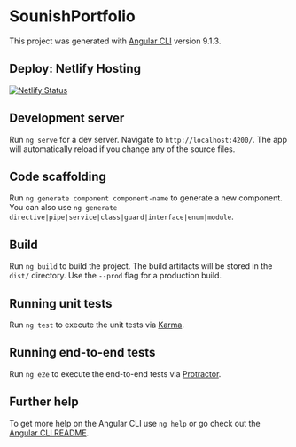# SounishPortfolio

This project was generated with [Angular CLI](https://github.com/angular/angular-cli) version 9.1.3.

## Deploy: Netlify Hosting
[![Netlify Status](https://api.netlify.com/api/v1/badges/ab40bca4-3ea6-4e07-9f96-1fa372ea4a2c/deploy-status)](https://app.netlify.com/sites/sounishnath/deploys)


## Development server

Run `ng serve` for a dev server. Navigate to `http://localhost:4200/`. The app will automatically reload if you change any of the source files.

## Code scaffolding

Run `ng generate component component-name` to generate a new component. You can also use `ng generate directive|pipe|service|class|guard|interface|enum|module`.

## Build

Run `ng build` to build the project. The build artifacts will be stored in the `dist/` directory. Use the `--prod` flag for a production build.

## Running unit tests

Run `ng test` to execute the unit tests via [Karma](https://karma-runner.github.io).

## Running end-to-end tests

Run `ng e2e` to execute the end-to-end tests via [Protractor](http://www.protractortest.org/).

## Further help

To get more help on the Angular CLI use `ng help` or go check out the [Angular CLI README](https://github.com/angular/angular-cli/blob/master/README.md).
